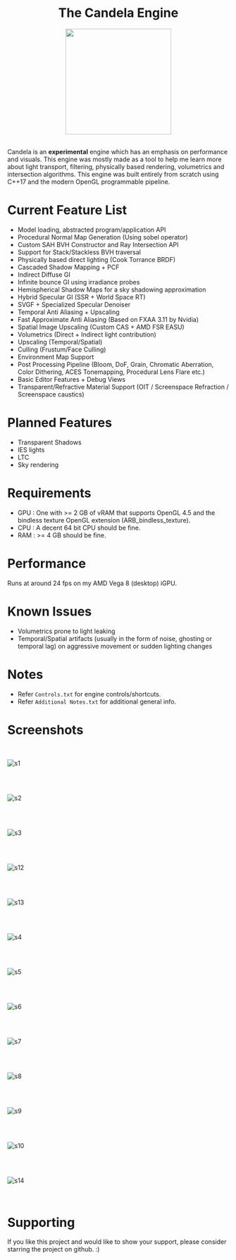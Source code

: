 <!-- Allow this file to not have a first line heading -->
<!-- markdownlint-disable-file MD041 -->

<!-- inline html -->
<!-- markdownlint-disable-file MD033 -->

<div align="center">

# The Candela Engine
  
<img src="https://github.com/swr06/Candela/blob/MainBranch/Branding/logo.png" data-canonical-src="https://github.com/swr06/Candela/blob/MainBranch/Branding/logo.png" width="240" height="240" />
  
</div>
</br>

Candela is an __experimental__ engine which has an emphasis on performance and visuals. This engine was mostly made as a tool to help me learn more about light transport, filtering, physically based rendering, volumetrics and intersection algorithms. This engine was built entirely from scratch using C++17 and the modern OpenGL programmable pipeline.

</div>

# Current Feature List 
- Model loading, abstracted program/application API
- Procedural Normal Map Generation (Using sobel operator)
- Custom SAH BVH Constructor and Ray Intersection API
- Support for Stack/Stackless BVH traversal
- Physically based direct lighting (Cook Torrance BRDF)
- Cascaded Shadow Mapping + PCF
- Indirect Diffuse GI
- Infinite bounce GI using irradiance probes
- Hemispherical Shadow Maps for a sky shadowing approximation
- Hybrid Specular GI (SSR + World Space RT)
- SVGF + Specialized Specular Denoiser
- Temporal Anti Aliasing + Upscaling
- Fast Approximate Anti Aliasing (Based on FXAA 3.11 by Nvidia)
- Spatial Image Upscaling (Custom CAS + AMD FSR EASU)
- Volumetrics (Direct + Indirect light contribution)
- Upscaling (Temporal/Spatial)
- Culling (Frustum/Face Culling)
- Environment Map Support 
- Post Processing Pipeline (Bloom, DoF, Grain, Chromatic Aberration, Color Dithering, ACES Tonemapping, Procedural Lens Flare etc.)
- Basic Editor Features + Debug Views
- Transparent/Refractive Material Support (OIT / Screenspace Refraction / Screenspace caustics)

# Planned Features
- Transparent Shadows
- IES lights
- LTC
- Sky rendering

# Requirements  
- GPU : One with >= 2 GB of vRAM that supports OpenGL 4.5 and the bindless texture OpenGL extension (ARB_bindless_texture).
- CPU : A decent 64 bit CPU should be fine. 
- RAM : >= 4 GB should be fine.

# Performance 
Runs at around 24 fps on my AMD Vega 8 (desktop) iGPU. 

# Known Issues
- Volumetrics prone to light leaking
- Temporal/Spatial artifacts (usually in the form of noise, ghosting or temporal lag) on aggressive movement or sudden lighting changes

# Notes
- Refer `Controls.txt` for engine controls/shortcuts.
- Refer `Additional Notes.txt` for additional general info.

# Screenshots

</br>

![s1](https://github.com/swr06/Candela/blob/MainBranch/Screenshots/1.png)

</br>

</br>

![s2](https://github.com/swr06/Candela/blob/MainBranch/Screenshots/2.png)

</br>

</br>

![s3](https://github.com/swr06/Candela/blob/MainBranch/Screenshots/3.png)

</br>

</br>

![s12](https://github.com/swr06/Candela/blob/MainBranch/Screenshots/12.png)

</br>

</br>

![s13](https://github.com/swr06/Candela/blob/MainBranch/Screenshots/13.png)

</br>

</br>

![s4](https://github.com/swr06/Candela/blob/MainBranch/Screenshots/4.png)

</br>

</br>

![s5](https://github.com/swr06/Candela/blob/MainBranch/Screenshots/5.png)

</br>

</br>

![s6](https://github.com/swr06/Candela/blob/MainBranch/Screenshots/6.png)

</br>

</br>

![s7](https://github.com/swr06/Candela/blob/MainBranch/Screenshots/7.png)

</br>

</br>

![s8](https://github.com/swr06/Candela/blob/MainBranch/Screenshots/8.png)

</br>

</br>

![s9](https://github.com/swr06/Candela/blob/MainBranch/Screenshots/9.png)

</br>


</br>

![s10](https://github.com/swr06/Candela/blob/MainBranch/Screenshots/10.png)

</br>

</br>

![s14](https://github.com/swr06/Candela/blob/MainBranch/Screenshots/14.png)

</br>

# Supporting

If you like this project and would like to show your support, please consider starring the project on github. :)

